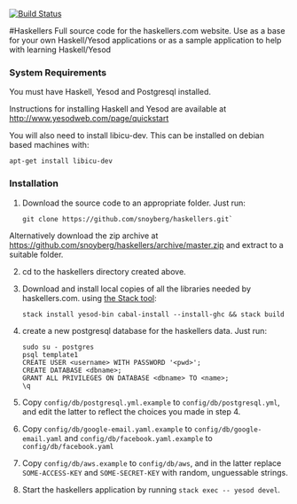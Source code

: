 [![Build Status](https://travis-ci.org/snoyberg/haskellers.svg?branch=master)](https://travis-ci.org/snoyberg/haskellers)

#Haskellers
Full source code for the haskellers.com website. Use as a base for your own Haskell/Yesod applications or as a sample application to help with learning Haskell/Yesod

### System Requirements
You must have Haskell, Yesod and Postgresql installed.

Instructions for installing Haskell and Yesod are available at http://www.yesodweb.com/page/quickstart

You will also need to install libicu-dev. This can be installed on debian based machines with:

```
apt-get install libicu-dev
```

### Installation
1. Download the source code to an appropriate folder. Just run:
    ```
    git clone https://github.com/snoyberg/haskellers.git`
    ```
Alternatively download the zip archive at https://github.com/snoyberg/haskellers/archive/master.zip and extract to a suitable folder.

2. cd to the haskellers directory created above.

3. Download and install local copies of all the libraries needed by haskellers.com. using [the Stack tool](https://github.com/commercialhaskell/stack/):
    ```
    stack install yesod-bin cabal-install --install-ghc && stack build
    ```    
4. create a new postgresql database for the haskellers data. Just run:

    ```
    sudo su - postgres
    psql template1
    CREATE USER <username> WITH PASSWORD '<pwd>';
    CREATE DATABASE <dbname>;
    GRANT ALL PRIVILEGES ON DATABASE <dbname> TO <name>;
    \q
    ```
5. Copy `config/db/postgresql.yml.example` to `config/db/postgresql.yml`,
   and edit the latter to reflect the choices you made in step 4.

6. Copy `config/db/google-email.yaml.example` to `config/db/google-email.yaml`
   and `config/db/facebook.yaml.example` to `config/db/facebook.yaml`

7. Copy `config/db/aws.example` to `config/db/aws`, and in the latter
   replace `SOME-ACCESS-KEY` and `SOME-SECRET-KEY` with random,
   unguessable strings.

8. Start the haskellers application by running `stack exec -- yesod devel`.
